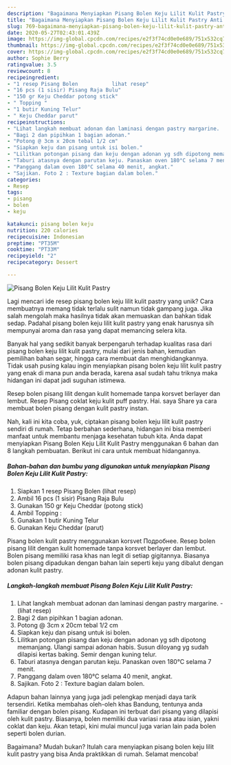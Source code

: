 ```yaml
---
description: "Bagaimana Menyiapkan Pisang Bolen Keju Lilit Kulit Pastry Anti Gagal"
title: "Bagaimana Menyiapkan Pisang Bolen Keju Lilit Kulit Pastry Anti Gagal"
slug: 769-bagaimana-menyiapkan-pisang-bolen-keju-lilit-kulit-pastry-anti-gagal
date: 2020-05-27T02:43:01.439Z
image: https://img-global.cpcdn.com/recipes/e2f3f74cd0e0e689/751x532cq70/pisang-bolen-keju-lilit-kulit-pastry-foto-resep-utama.jpg
thumbnail: https://img-global.cpcdn.com/recipes/e2f3f74cd0e0e689/751x532cq70/pisang-bolen-keju-lilit-kulit-pastry-foto-resep-utama.jpg
cover: https://img-global.cpcdn.com/recipes/e2f3f74cd0e0e689/751x532cq70/pisang-bolen-keju-lilit-kulit-pastry-foto-resep-utama.jpg
author: Sophie Berry
ratingvalue: 3.5
reviewcount: 8
recipeingredient:
- "1 resep Pisang Bolen           lihat resep"
- "16 pcs (1 sisir) Pisang Raja Bulu"
- "150 gr Keju Cheddar potong stick"
- " Topping "
- "1 butir Kuning Telur"
- " Keju Cheddar parut"
recipeinstructions:
- "Lihat langkah membuat adonan dan laminasi dengan pastry margarine.             (lihat resep)"
- "Bagi 2 dan pipihkan 1 bagian adonan."
- "Potong @ 3cm x 20cm tebal 1/2 cm"
- "Siapkan keju dan pisang untuk isi bolen."
- "Lilitkan potongan pisang dan keju dengan adonan yg sdh dipotong memanjang. Ulangi sampai adonan habis. Susun diloyang yg sudah dilapisi kertas baking. Semir dengan kuning telur."
- "Taburi atasnya dengan parutan keju. Panaskan oven 180°C selama 7 menit."
- "Panggang dalam oven 180°C selama 40 menit, angkat."
- "Sajikan. Foto 2 : Texture bagian dalam bolen."
categories:
- Resep
tags:
- pisang
- bolen
- keju

katakunci: pisang bolen keju 
nutrition: 220 calories
recipecuisine: Indonesian
preptime: "PT35M"
cooktime: "PT33M"
recipeyield: "2"
recipecategory: Dessert

---
```



![Pisang Bolen Keju Lilit Kulit Pastry](https://img-global.cpcdn.com/recipes/e2f3f74cd0e0e689/751x532cq70/pisang-bolen-keju-lilit-kulit-pastry-foto-resep-utama.jpg)

Lagi mencari ide resep pisang bolen keju lilit kulit pastry yang unik? Cara membuatnya memang tidak terlalu sulit namun tidak gampang juga. Jika salah mengolah maka hasilnya tidak akan memuaskan dan bahkan tidak sedap. Padahal pisang bolen keju lilit kulit pastry yang enak harusnya sih mempunyai aroma dan rasa yang dapat memancing selera kita.

Banyak hal yang sedikit banyak berpengaruh terhadap kualitas rasa dari pisang bolen keju lilit kulit pastry, mulai dari jenis bahan, kemudian pemilihan bahan segar, hingga cara membuat dan menghidangkannya. Tidak usah pusing kalau ingin menyiapkan pisang bolen keju lilit kulit pastry yang enak di mana pun anda berada, karena asal sudah tahu triknya maka hidangan ini dapat jadi suguhan istimewa.

Resep bolen pisang lilit dengan kulit homemade tanpa korsvet berlayer dan lembut. Resep Pisang coklat keju kulit puff pastry. Hai. saya Share ya cara membuat bolen pisang dengan kulit pastry instan.


Nah, kali ini kita coba, yuk, ciptakan pisang bolen keju lilit kulit pastry sendiri di rumah. Tetap berbahan sederhana, hidangan ini bisa memberi manfaat untuk membantu menjaga kesehatan tubuh kita. Anda dapat menyiapkan Pisang Bolen Keju Lilit Kulit Pastry menggunakan 6 bahan dan 8 langkah pembuatan. Berikut ini cara untuk membuat hidangannya.

<!--inarticleads1-->

##### Bahan-bahan dan bumbu yang digunakan untuk menyiapkan Pisang Bolen Keju Lilit Kulit Pastry:

1. Siapkan 1 resep Pisang Bolen           (lihat resep)
1. Ambil 16 pcs (1 sisir) Pisang Raja Bulu
1. Gunakan 150 gr Keju Cheddar (potong stick)
1. Ambil  Topping :
1. Gunakan 1 butir Kuning Telur
1. Gunakan  Keju Cheddar (parut)


Pisang bolen kulit pastry menggunakan korsvet Подробнее. Resep bolen pisang lilit dengan kulit homemade tanpa korsvet berlayer dan lembut. Bolen pisang memiliki rasa khas nan legit di setiap gigitannya. Biasanya bolen pisang dipadukan dengan bahan lain seperti keju yang dibalut dengan adonan kulit pastry. 

<!--inarticleads2-->

##### Langkah-langkah membuat Pisang Bolen Keju Lilit Kulit Pastry:

1. Lihat langkah membuat adonan dan laminasi dengan pastry margarine. -             (lihat resep)
1. Bagi 2 dan pipihkan 1 bagian adonan.
1. Potong @ 3cm x 20cm tebal 1/2 cm
1. Siapkan keju dan pisang untuk isi bolen.
1. Lilitkan potongan pisang dan keju dengan adonan yg sdh dipotong memanjang. Ulangi sampai adonan habis. Susun diloyang yg sudah dilapisi kertas baking. Semir dengan kuning telur.
1. Taburi atasnya dengan parutan keju. Panaskan oven 180°C selama 7 menit.
1. Panggang dalam oven 180°C selama 40 menit, angkat.
1. Sajikan. Foto 2 : Texture bagian dalam bolen.


Adapun bahan lainnya yang juga jadi pelengkap menjadi daya tarik tersendiri. Ketika membahas oleh-oleh khas Bandung, tentunya anda familiar dengan bolen pisang. Kudapan ini terbuat dari pisang yang dilapisi oleh kulit pastry. Biasanya, bolen memiliki dua variasi rasa atau isian, yakni coklat dan keju. Akan tetapi, kini mulai muncul juga varian lain pada bolen seperti bolen durian. 

Bagaimana? Mudah bukan? Itulah cara menyiapkan pisang bolen keju lilit kulit pastry yang bisa Anda praktikkan di rumah. Selamat mencoba!

